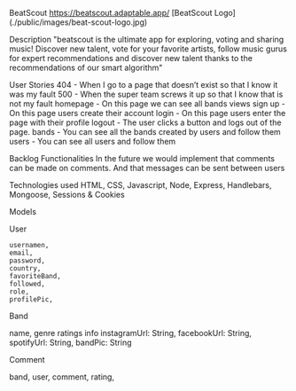 
BeatScout
https://beatscout.adaptable.app/
[BeatScout Logo] (./public/images/beat-scout-logo.jpg)

Description
"beatscout is the ultimate app for exploring, voting and sharing music! Discover new talent, vote for your favorite artists, follow music gurus for expert recommendations and discover new talent thanks to the recommendations of our smart algorithm"

User Stories
404 - When I go to a page that doesn’t exist so that I know it was my fault
500 - When the super team screws it up so that I know that is not my fault
homepage - On this page we can see all bands views 
sign up - On this page users create their account
login - On this page users enter the page with their profile
logout - The user clicks a button and logs out of the page.
bands - You can see all the bands created by users and follow them
users - You can see all users and follow them

Backlog Functionalities
In the future we would implement that comments can be made on comments. And that messages can be sent between users

Technologies used
HTML, CSS, Javascript, Node, Express, Handlebars, Mongoose, Sessions & Cookies

Models

User
 
    usernamen,
    email,
    password,
    country,
    favoriteBand,
    followed,
    role,
    profilePic,

Band

  name,
  genre
  ratings 
  info
  instagramUrl: String,
  facebookUrl: String,
  spotifyUrl: String,
  bandPic: String


Comment
    
  band,
  user,
  comment,
  rating,

